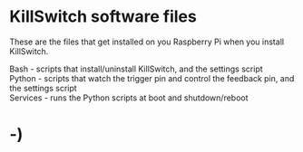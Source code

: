 # KillSwitch software files

These are the files that get installed on you Raspberry Pi when you install
KillSwitch.

Bash - scripts that install/uninstall KillSwitch, and the settings script\
Python - scripts that watch the trigger pin and control the feedback pin, and the settings script\
Services - runs the Python scripts at boot and shutdown/reboot

# -)
